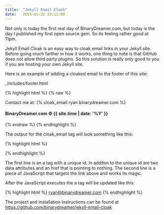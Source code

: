 ```yaml
---
title:  "Jekyll Email Cloak"
date:   2015-01-22 23:11:00
---
```


Not only is today the first real day of BinaryDreamer.com, but today is the day I published my first open source gem. 
So its feeling rather good at 11pm.

Jekyll Email Cloak is an easy way to cloak email links in your Jekyll site.
Before going much farther in how it works, one thing to note is that GitHub does not allow third party plugins. 
So this solution is really only good to you if you are hosting your own Jekyll site.

Here is an example of adding a cloaked email to the footer of this site:

_includes/footer.html

{% highlight html %}
{% raw %}
<footer>
  <div class="container">
    <p class="footer-content pull-right">
      Contact me at:
      {% cloak_email ryan binarydreamer.com %}
    </p>
    <h4 class="footer-content pull-left">BinaryDreamer.com &copy; {{ site.time | date: '%Y' }}</h4>
  </div>
</footer>
{% endraw %}
{% endhighlight %}

The output for the cloak_email tag will look something like this:

{% highlight html %}
<a href="#" id="cloak_email_1883227262981104657807012683967815274" class="cloak-email " data-before="ryan" data-after="binarydreamer.com"></a>
<script type="text/javascript"> var cloak = function() { el = document.getElementById("cloak_email_1883227262981104657807012683967815274"); var after = el.dataset.after; var before = el.dataset.before; el.href = 'mailto:' + before + '@' + after; if(el.innerHTML == '') { el.innerHTML = before + '@' + after; } }(); </script>
{% endhighlight %}

The first line is an a tag with a unique id. In additon to the unique id are two data attributes and an href that is pointing to nothing. The second line is a piece of JavaScript that targets the link above and works its magic.

After the JavaScript executes the a tag will be updated like this:

{% highlight html %}
<a href="mailto:ryan@binarydreamer.com" id="cloak_email_1883227262981104657807012683967815274" class="cloak-email " data-before="ryan" data-after="binarydreamer.com">ryan@binarydreamer.com</a>
{% endhighlight %}

The project and installation instructions can be found at <a class="url" href="https://github.com/binarydreamer/jekyll-email-cloak" target="_blank">https://github.com/binarydreamer/jekyll-email-cloak</a>
